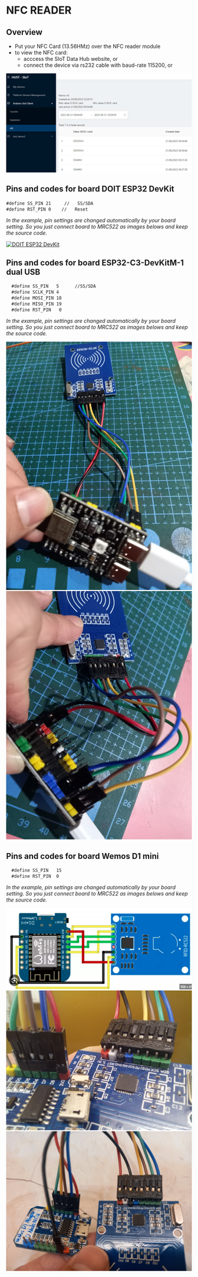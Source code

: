 # NFC READER

## Overview

- Put your NFC Card (13.56HMz) over the NFC reader module
- to view the NFC card:
  - acccess the SIoT Data Hub website, or
  - connect the device via rs232 cable with baud-rate 115200, or

![Data in SiOIT](../../images/4d4013f214a56aa918cd860acfef6b7b34d33b35cec0a1abf57ce543133b2d6c.png)  



## Pins and codes for board DOIT ESP32 DevKit

```Arduino
#define SS_PIN 21     //   SS/SDA
#define RST_PIN 0    //   Reset
```

*In the example, pin settings are changed automatically by your board setting. So you just connect board to MRC522 as images belows and keep the source code.*

[![DOIT ESP32 DevKit](http://img.youtube.com/vi/VQAy33XYFEY/0.jpg)](https://www.youtube.com/embed/VQAy33XYFEY?si=405xoTWnA44ltDjW "Video Title")


## Pins and codes for board ESP32-C3-DevKitM-1 dual USB

```Arduino
  #define SS_PIN   5      //SS/SDA
  #define SCLK_PIN 4  
  #define MOSI_PIN 18 
  #define MISO_PIN 19 
  #define RST_PIN   0 
```

*In the example, pin settings are changed automatically by your board setting. So you just connect board to MRC522 as images belows and keep the source code.*

![ESP32-C3-DevKitM-1 dual USB img1](../../images/20230820_115109.jpg)
![ESP32-C3-DevKitM-1 dual USB img2](../../images/20230820_115129.jpg)

## Pins and codes for board Wemos D1 mini

```Arduino
  #define SS_PIN   15 
  #define RST_PIN  0
```

*In the example, pin settings are changed automatically by your board setting. So you just connect board to MRC522 as images belows and keep the source code.*

![Wemos D1 mini 1](../../images/wemos_d1_mini_1.png)
![Wemos D1 mini 2](../../images/wemos_d1_mini_2.jpg)
![Wemos D1 mini 3](../../images/wemos_d1_mini_3.jpg)
